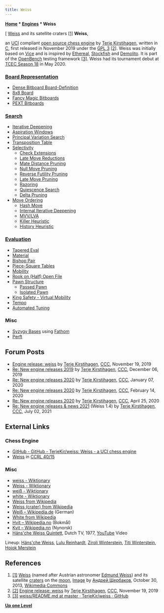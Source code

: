 ```yaml
---
title: Weiss
---
```

**[Home](Home "Home") \* [Engines](Engines "Engines") \* Weiss**



[ [Weiss](https://en.wikipedia.org/wiki/Weiss_(crater)) and its satellite craters <a id="cite-note-1" href="#cite-ref-1">[1]</a>
**Weiss**,   

an [UCI](UCI "UCI") compliant [open source chess engine](Category:Open_Source "Category:Open Source") by [Terje Kirstihagen](index.php?title=Terje_Kirstihagen&action=edit&redlink=1 "Terje Kirstihagen (page does not exist)"), 
written in [C](C "C"), first released in November 2019 under the [GPL 3](Free_Software_Foundation#GPL "Free Software Foundation") <a id="cite-note-2" href="#cite-ref-2">[2]</a>.
Weiss was initially based on [Vice](Vice "Vice") and is inspired by [Ethereal](Ethereal "Ethereal"), [Stockfish](Stockfish "Stockfish") and [Demolito](Demolito "Demolito").
It is part of the [OpenBench](OpenBench "OpenBench") testing framework <a id="cite-note-3" href="#cite-ref-3">[3]</a>.
Weiss had its tournament debut at [TCEC Season 18](TCEC_Season_18 "TCEC Season 18") in May 2020.



### [Board Representation](Board_Representation "Board Representation")


* [Dense Bitboard Board-Definition](Bitboard_Board-Definition#SixTwo "Bitboard Board-Definition")
* [8x8 Board](8x8_Board "8x8 Board")
* [Fancy Magic Bitboards](Magic_Bitboards#Fancy "Magic Bitboards")
* [PEXT Bitboards](BMI2#PEXTBitboards "BMI2")


### [Search](Search "Search")


* [Iterative Deepening](Iterative_Deepening "Iterative Deepening")
* [Aspiration Windows](Aspiration_Windows "Aspiration Windows")
* [Principal Variation Search](Principal_Variation_Search "Principal Variation Search")
* [Transposition Table](Transposition_Table "Transposition Table")
* [Selectivity](Selectivity "Selectivity")
	+ [Check Extensions](Check_Extensions "Check Extensions")
	+ [Late Move Reductions](Late_Move_Reductions "Late Move Reductions")
	+ [Mate Distance Pruning](Mate_Distance_Pruning "Mate Distance Pruning")
	+ [Null Move Pruning](Null_Move_Pruning "Null Move Pruning")
	+ [Reverse Futility Pruning](Reverse_Futility_Pruning "Reverse Futility Pruning")
	+ [Late Move Pruning](Futility_Pruning#MoveCountBasedPruning "Futility Pruning")
	+ [Razoring](Razoring "Razoring")
	+ [Quiescence Search](Quiescence_Search "Quiescence Search")
	+ [Delta Pruning](Delta_Pruning "Delta Pruning")
* [Move Ordering](Move_Ordering "Move Ordering")
	+ [Hash Move](Hash_Move "Hash Move")
	+ [Internal Iterative Deepening](Internal_Iterative_Deepening "Internal Iterative Deepening")
	+ [MVV/LVA](MVV-LVA "MVV-LVA")
	+ [Killer Heuristic](Killer_Heuristic "Killer Heuristic")
	+ [History Heuristic](History_Heuristic "History Heuristic")


### [Evaluation](Evaluation "Evaluation")


* [Tapered Eval](Tapered_Eval "Tapered Eval")
* [Material](Material "Material")
* [Bishop Pair](Bishop_Pair "Bishop Pair")
* [Piece-Square Tables](Piece-Square_Tables "Piece-Square Tables")
* [Mobility](Mobility "Mobility")
* [Rook on (Half) Open File](Rook_on_Open_File "Rook on Open File")
* [Pawn Structure](Pawn_Structure "Pawn Structure")
	+ [Passed Pawn](Passed_Pawn "Passed Pawn")
	+ [Isolated Pawn](Isolated_Pawn "Isolated Pawn")
* [King Safety - Virtual Mobility](King_Safety#VMOB "King Safety")
* [Tempo](Tempo "Tempo")
* [Automated Tuning](Automated_Tuning "Automated Tuning")


### Misc


* [Syzygy Bases](Syzygy_Bases "Syzygy Bases") using [Fathom](Syzygy_Bases#Fathom "Syzygy Bases")
* [Perft](Perft "Perft")


## Forum Posts


* [Engine release: weiss](http://www.talkchess.com/forum3/viewtopic.php?f=2&t=72369) by [Terje Kirstihagen](index.php?title=Terje_Kirstihagen&action=edit&redlink=1 "Terje Kirstihagen (page does not exist)"), [CCC](CCC "CCC"), November 19, 2019
* [Re: New engine releases 2019](http://www.talkchess.com/forum3/viewtopic.php?f=2&t=69754&start=422) by [Terje Kirstihagen](index.php?title=Terje_Kirstihagen&action=edit&redlink=1 "Terje Kirstihagen (page does not exist)"), [CCC](CCC "CCC"), December 06, 2019
* [Re: New engine releases 2020](http://www.talkchess.com/forum3/viewtopic.php?f=2&t=72613&start=10) by [Terje Kirstihagen](index.php?title=Terje_Kirstihagen&action=edit&redlink=1 "Terje Kirstihagen (page does not exist)"), [CCC](CCC "CCC"), January 07, 2020
* [Re: New engine releases 2020](http://www.talkchess.com/forum3/viewtopic.php?f=2&t=72613&start=71) by [Terje Kirstihagen](index.php?title=Terje_Kirstihagen&action=edit&redlink=1 "Terje Kirstihagen (page does not exist)"), [CCC](CCC "CCC"), February 14, 2020
* [Re: New engine releases 2020](http://www.talkchess.com/forum3/viewtopic.php?f=2&t=72613&start=170) by [Terje Kirstihagen](index.php?title=Terje_Kirstihagen&action=edit&redlink=1 "Terje Kirstihagen (page does not exist)"), [CCC](CCC "CCC"), April 25, 2020
* [Re: New engine releases & news 2021](http://www.talkchess.com/forum3/viewtopic.php?f=2&t=76209&start=458) (Weiss 1.4) by [Terje Kirstihagen](index.php?title=Terje_Kirstihagen&action=edit&redlink=1 "Terje Kirstihagen (page does not exist)"), [CCC](CCC "CCC"), July 02, 2021


## External Links


### Chess Engine


* [GitHub - GitHub - TerjeKir/weiss: Weiss - a UCI chess engine](https://github.com/TerjeKir/weiss)
* [Weiss](https://ccrl.chessdom.com/ccrl/4040/cgi/compare_engines.cgi?family=Weiss&print=Rating+list&print=Results+table&print=LOS+table&print=Ponder+hit+table&print=Eval+difference+table&print=Comopp+gamenum+table&print=Overlap+table&print=Score+with+common+opponents) in [CCRL 40/15](CCRL "CCRL")


### Misc


* [weiss - Wiktionary](https://en.wiktionary.org/wiki/weiss)
* [Weiss - Wiktionary](https://en.wiktionary.org/wiki/Weiss)
* [weiß - Wiktionary](https://en.wiktionary.org/wiki/wei%C3%9F)
* [white - Wiktionary](https://en.wiktionary.org/wiki/white)
* [Weiss from Wikipedia](https://en.wikipedia.org/wiki/Weiss)
* [Weiss (crater) from Wikipedia](https://en.wikipedia.org/wiki/Weiss_(crater))
* [Weiß – Wikipedia.de](https://de.wikipedia.org/wiki/Wei%C3%9F) (German)
* [White from Wikipedia](https://en.wikipedia.org/wiki/White)
* [Hvit – Wikipedia.no](https://no.wikipedia.org/wiki/Hvit) (Bokmål)
* [Kvit – Wikipedia.nn](https://nn.wikipedia.org/wiki/Kvit) (Nynorsk)
* [Häns'che Weiss Quintett](https://www.discogs.com/artist/1419247-H%C3%A4nsche-Weiss-Quintett), Dutch TV, 1977, [YouTube](https://en.wikipedia.org/wiki/YouTube) Video


 Lineup: [Häns'che Weiss](https://en.wikipedia.org/wiki/H%C3%A4ns%27che_Weiss), [Lulu Reinhardt](https://en.wikipedia.org/wiki/Lulu_Reinhardt), [Ziroli Winterstein](https://de.wikipedia.org/wiki/Ziroli_Winterstein), [Titi Winterstein](https://de.wikipedia.org/wiki/Titi_Winterstein), [Hojok Merstein](https://www.discogs.com/artist/1419244-Hojok-Merstein)
 
## References


1. <a id="cite-ref-1" href="#cite-note-1">[1]</a> [Weiss](https://en.wikipedia.org/wiki/Weiss_(crater)) (named after Austrian astronomer [Edmund Weiss](https://en.wikipedia.org/wiki/Edmund_Weiss)) and its satellite [craters](https://en.wikipedia.org/wiki/Impact_crater) on the [moon](https://en.wikipedia.org/wiki/Moon), [Image](https://commons.wikimedia.org/wiki/File:Weiss_satellite_craters_map.jpg) by [Андрей Щербаков](https://commons.wikimedia.org/wiki/User:%D0%90%D0%BD%D0%B4%D1%80%D0%B5%D0%B9_%D0%A9%D0%B5%D1%80%D0%B1%D0%B0%D0%BA%D0%BE%D0%B2), October 30, 2013, [Wikimedia Commons](https://en.wikipedia.org/wiki/Wikimedia_Commons)
2. <a id="cite-ref-2" href="#cite-note-2">[2]</a> [Engine release: weiss](http://www.talkchess.com/forum3/viewtopic.php?f=2&t=72369) by [Terje Kirstihagen](index.php?title=Terje_Kirstihagen&action=edit&redlink=1 "Terje Kirstihagen (page does not exist)"), [CCC](CCC "CCC"), November 19, 2019
3. <a id="cite-ref-3" href="#cite-note-3">[3]</a> [weiss/README.md at master · TerjeKir/weiss · GitHub](https://github.com/TerjeKir/weiss/blob/master/README.md)

**[Up one Level](Engines "Engines")**







 
